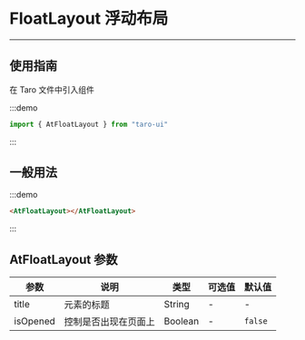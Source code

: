 # FloatLayout 浮动布局

---

## 使用指南

在 Taro 文件中引入组件

:::demo

```js
import { AtFloatLayout } from "taro-ui"
```

:::

## 一般用法

:::demo

```html
<AtFloatLayout></AtFloatLayout>
```

:::

## AtFloatLayout 参数

| 参数     | 说明                 | 类型    | 可选值 | 默认值  |
| -------- | -------------------- | ------- | ------ | ------- |
| title    | 元素的标题           | String  | -      | -       |
| isOpened | 控制是否出现在页面上 | Boolean | -      | `false` |
